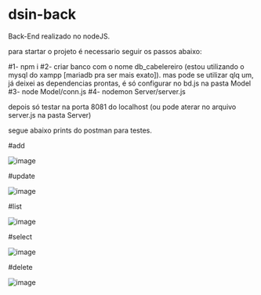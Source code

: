 # dsin-back

Back-End realizado no nodeJS.

para startar o projeto é necessario seguir os passos abaixo:

#1- npm i
#2- criar banco com o nome db_cabelereiro (estou utilizando o mysql do xampp [mariadb pra ser mais exato]). mas pode se utilizar qlq um, já deixei as dependencias prontas, é só configurar no bd.js na pasta Model
#3- node Model/conn.js
#4- nodemon Server/server.js

depois só testar na porta 8081 do localhost (ou pode aterar no arquivo server.js na pasta Server)

segue abaixo prints do postman para testes.

#add

![image](https://user-images.githubusercontent.com/68567754/152695479-c7446d52-b0cb-420d-8d3c-f2ae89b10cf1.png)

#update

![image](https://user-images.githubusercontent.com/68567754/152695762-9dcbbe09-00a1-45b4-a5c2-0f8c0dc38573.png)

#list

![image](https://user-images.githubusercontent.com/68567754/152695779-76426ae8-e644-4ac6-bcf6-c57b0bb39ded.png)

#select

![image](https://user-images.githubusercontent.com/68567754/152695811-a6d3b836-630b-4585-a07a-dd42d853f156.png)

#delete

![image](https://user-images.githubusercontent.com/68567754/152695833-819136a7-fb5e-4e4e-8985-ce25412416c5.png)


